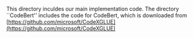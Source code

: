 
This directory inculdes our main implementation code. The directory ``CodeBert'' includes the code for CodeBert, which is downloaded from [https://github.com/microsoft/CodeXGLUE](https://github.com/microsoft/CodeXGLUE)
